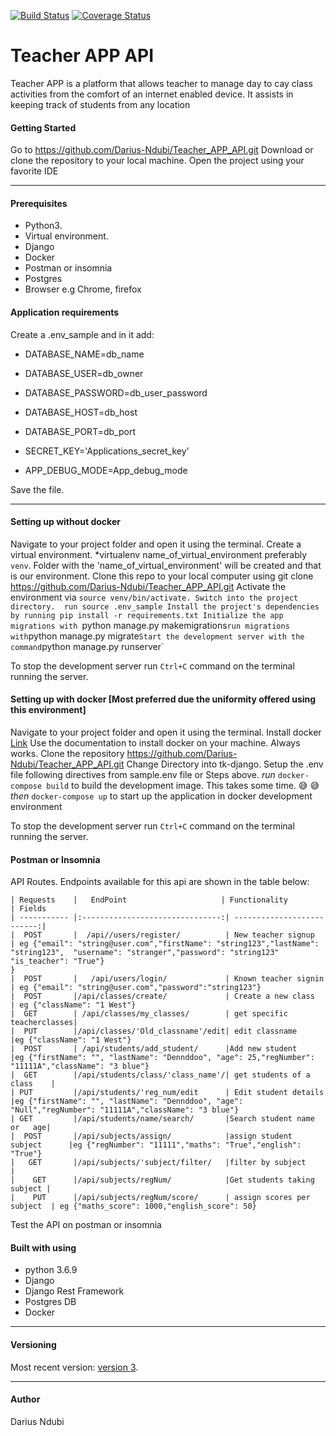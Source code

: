 [![Build Status](https://travis-ci.org/Darius-Ndubi/Teacher_APP_API.svg?branch=master)](https://travis-ci.org/Darius-Ndubi/Teacher_APP_API) [![Coverage Status](https://coveralls.io/repos/github/Darius-Ndubi/Teacher_APP_API/badge.svg?branch=master)](https://coveralls.io/github/Darius-Ndubi/Teacher_APP_API?branch=master)

# Teacher APP API

Teacher APP is a platform that allows teacher to manage day to cay class activities from the comfort of an internet enabled device. It assists in keeping track of students from any location


#### Getting Started
Go to https://github.com/Darius-Ndubi/Teacher_APP_API.git
Download or clone the repository to your local machine. 
Open the project using your favorite IDE

----
#### Prerequisites
 - Python3.
 - Virtual environment.
 - Django
 - Docker
 - Postman or insomnia
 - Postgres
 - Browser e.g Chrome, firefox

#### Application requirements
Create a .env_sample and in it add:
  - DATABASE_NAME=db_name
  - DATABASE_USER=db_owner
  - DATABASE_PASSWORD=db_user_password
  - DATABASE_HOST=db_host
  - DATABASE_PORT=db_port

- SECRET_KEY='Applications_secret_key'
- APP_DEBUG_MODE=App_debug_mode
 
 Save the file.

 ----
#### Setting up without docker
Navigate to your project folder and open it using the terminal.
Create a virtual environment. *virtualenv name_of_virtual_environment preferably `venv`.
Folder with the 'name_of_virtual_environment' will be created and that is our environment.
Clone this repo to your local computer using git clone https://github.com/Darius-Ndubi/Teacher_APP_API.git
Activate the environment via `source venv/bin/activate. Switch into the project directory. 
run source .env_sample
Install the project's dependencies by running pip install -r requirements.txt
Initialize the app migrations with `python manage.py makemigrations` run migrations with `python manage.py migrate`
Start the development server with the command `python manage.py runserver`

To stop the development server run `Ctrl+C` command on the terminal running the server.
  

#### Setting up with docker [Most preferred due the uniformity offered using this environment]
Navigate to your project folder and open it using the terminal.
Install docker 
[Link](https://docs.docker.com/install/)
Use the documentation to install docker on your machine. Always works.
Clone the repository https://github.com/Darius-Ndubi/Teacher_APP_API.git
Change Directory into tk-django. Setup the .env file following directives from  sample.env file or Steps above.
*run* `docker-compose build` to build the development image. This takes some time. 😅 :sweat_smile:
*then* `docker-compose up` to start up the application in docker development environment

To stop the development server run `Ctrl+C` command on the terminal running the server. 


#### Postman or Insomnia
API Routes. 
Endpoints available for this api are shown in the table below:

````
| Requests    |   EndPoint                     | Functionality              | Fields
| ----------- |:-------------------------------:| --------------------------:|
|  POST       |  /api//users/register/          | New teacher signup         | eg {"email": "string@user.com","firstName": "string123","lastName": "string123",  "username": "stranger","password": "string123" "is_teacher": "True"}
}
|  POST       |   /api/users/login/             | Known teacher signin       | eg {"email": "string@user.com","password":"string123"}
|  POST       |/api/classes/create/             | Create a new class         | eg {"className": "1 West"}
|  GET        | /api/classes/my_classes/        | get specific teacherclasses| 
|  PUT        |/api/classes/'Old_classname'/edit| edit classname             |eg {"className": "1 West"}
|  POST       | /api/students/add_student/      |Add new student             |eg {"firstName": "", "lastName": "Dennddoo", "age": 25,"regNumber": "11111A","className": "3 blue"}
|  GET        |/api/students/class/'class_name'/| get students of a class    |
| PUT         |/api/students/'reg_num/edit      | Edit student details       |eg {"firstName": "", "lastName": "Dennddoo", "age": "Null","regNumber": "11111A","className": "3 blue"}
| GET         |/api/students/name/search/       |Search student name or   age| 
|  POST       |/api/subjects/assign/            |assign student subject      |eg {"regNumber": "11111","maths": "True","english": "True"}
|   GET       |/api/subjects/'subject/filter/   |filter by subject           | 
|    GET      |/api/subjects/regNum/            |Get students taking subject |
|    PUT      |/api/subjects/regNum/score/      | assign scores per subject  | eg {"maths_score": 1000,"english_score": 50}

````
 
Test the API on postman or insomnia
 
 #### Built with using

* python 3.6.9
* Django
* Django Rest Framework
* Postgres DB
* Docker

*********

#### Versioning
Most recent version: [version 3](https://teacher-api-prod.herokuapp.com/api/users/register/).

***

#### Author
Darius Ndubi
 
